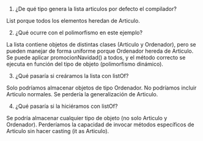 1. ¿De qué tipo genera la lista articulos por defecto el compilador?

List<Articulo> porque todos los elementos heredan de Articulo.

2. ¿Qué ocurre con el polimorfismo en este ejemplo?

La lista contiene objetos de distintas clases (Articulo y Ordenador), pero se pueden manejar de forma uniforme porque Ordenador hereda de Articulo.
Se puede aplicar promocionNavidad() a todos, y el método correcto se ejecuta en función del tipo de objeto (polimorfismo dinámico).

3. ¿Qué pasaría si creáramos la lista con listOf<Ordenador>?

Solo podríamos almacenar objetos de tipo Ordenador.
No podríamos incluir Articulo normales.
Se perdería la generalización de Articulo.

4. ¿Qué pasaría si la hiciéramos con listOf<Any>?

Se podría almacenar cualquier tipo de objeto (no solo Articulo y Ordenador).
Perderíamos la capacidad de invocar métodos específicos de Articulo sin hacer casting (it as Articulo).
